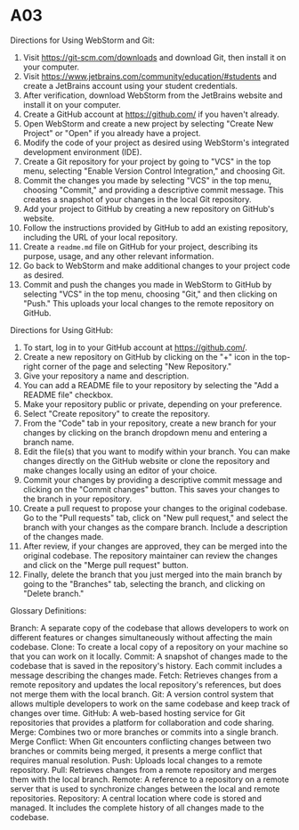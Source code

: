 # A03
Directions for Using WebStorm and Git:

1. Visit https://git-scm.com/downloads and download Git, then install it on your computer.
2. Visit https://www.jetbrains.com/community/education/#students and create a JetBrains account using your student credentials.
3. After verification, download WebStorm from the JetBrains website and install it on your computer.
4. Create a GitHub account at https://github.com/ if you haven't already.
5. Open WebStorm and create a new project by selecting "Create New Project" or "Open" if you already have a project.
6. Modify the code of your project as desired using WebStorm's integrated development environment (IDE).
7. Create a Git repository for your project by going to "VCS" in the top menu, selecting "Enable Version Control Integration," and choosing Git.
8. Commit the changes you made by selecting "VCS" in the top menu, choosing "Commit," and providing a descriptive commit message. This creates a snapshot of your changes in the local Git repository.
9. Add your project to GitHub by creating a new repository on GitHub's website.
10. Follow the instructions provided by GitHub to add an existing repository, including the URL of your local repository.
11. Create a `readme.md` file on GitHub for your project, describing its purpose, usage, and any other relevant information.
12. Go back to WebStorm and make additional changes to your project code as desired.
13. Commit and push the changes you made in WebStorm to GitHub by selecting "VCS" in the top menu, choosing "Git," and then clicking on "Push." This uploads your local changes to the remote repository on GitHub.

Directions for Using GitHub:

1. To start, log in to your GitHub account at https://github.com/.
2. Create a new repository on GitHub by clicking on the "+" icon in the top-right corner of the page and selecting "New Repository."
3. Give your repository a name and description.
4. You can add a README file to your repository by selecting the "Add a README file" checkbox.
5. Make your repository public or private, depending on your preference.
6. Select "Create repository" to create the repository.
7. From the "Code" tab in your repository, create a new branch for your changes by clicking on the branch dropdown menu and entering a branch name.
8. Edit the file(s) that you want to modify within your branch. You can make changes directly on the GitHub website or clone the repository and make changes locally using an editor of your choice.
9. Commit your changes by providing a descriptive commit message and clicking on the "Commit changes" button. This saves your changes to the branch in your repository.
10. Create a pull request to propose your changes to the original codebase. Go to the "Pull requests" tab, click on "New pull request," and select the branch with your changes as the compare branch. Include a description of the changes made.
11. After review, if your changes are approved, they can be merged into the original codebase. The repository maintainer can review the changes and click on the "Merge pull request" button.
12. Finally, delete the branch that you just merged into the main branch by going to the "Branches" tab, selecting the branch, and clicking on "Delete branch."

Glossary Definitions:

Branch: A separate copy of the codebase that allows developers to work on different features or changes simultaneously without affecting the main codebase.
Clone: To create a local copy of a repository on your machine so that you can work on it locally.
Commit: A snapshot of changes made to the codebase that is saved in the repository's history. Each commit includes a message describing the changes made.
Fetch: Retrieves changes from a remote repository and updates the local repository's references, but does not merge them with the local branch.
Git: A version control system that allows multiple developers to work on the same codebase and keep track of changes over time.
GitHub: A web-based hosting service for Git repositories that provides a platform for collaboration and code sharing.
Merge: Combines two or more branches or commits into a single branch.
Merge Conflict: When Git encounters conflicting changes between two branches or commits being merged, it presents a merge conflict that requires manual resolution.
Push: Uploads local changes to a remote repository.
Pull: Retrieves changes from a remote repository and merges them with the local branch.
Remote: A reference to a repository on a remote server that is used to synchronize changes between the local and remote repositories.
Repository: A central location where code is stored and managed. It includes the complete history of all changes made to the codebase.
